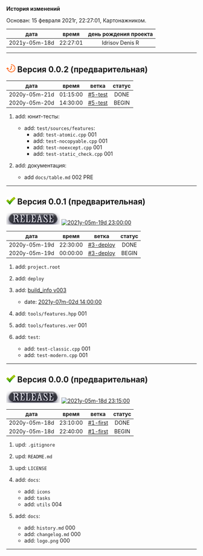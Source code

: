 [M]: #main  "история проекта"
[P]: icons/progress.png
[S]: icons/success.png
[R]: icons/release.png
[B]: icons/bug.png

<a name="main"></a>
**История изменений**  

Основан: 15 февраля 2021г, 22:27:01, Картонажником.  

|      дата     |  время   | день рождения проекта |  
|:-------------:|:--------:|:---------------------:|  
| 2021y-05m-18d | 22:27:01 |    Idrisov Denis R    |  

----------------------------------------------------

<a name="v002"></a>
[![P]][M] **Версия 0.0.2 (предварительная)**
--------------------------------------------

|      дата     |  время   |    ветка    | статус |  
|:-------------:|:--------:|:-----------:|:------:|  
| 2020y-05m-21d | 01:15:00 |  [#5-test]  | DONE   |  
| 2020y-05m-20d | 14:30:00 |  [#5-test]  | BEGIN  |  

1) add: юнит-тесты:  
     - add: `test/sources/features`:  
       - add: `test-atomic.cpp`        001  
       - add: `test-nocopyable.cpp`    001  
       - add: `test-noexcept.cpp`      001  
       - add: `test-static_check.cpp`  001  

2) add: документация:
     - add `docs/table.md` 002 PRE  

[#5-test]: tasks/2021y-05m-20d-0005-test.md

--------------------------------------------

<a name="v001"></a>
[![S]][M] **Версия 0.0.1 (предварительная)**
--------------------------------------------
[![R]][R0001] [![2021y-05m-19d 23:00:00]][R0001]  

[2021y-05m-19d 23:00:00]: https://img.shields.io/static/v1?label=2021y-05m-19d&message=23:00:00&color=yellowgreen
[R0001]: changelog.md/#v001

|      дата     |  время   |    ветка    | статус |  
|:-------------:|:--------:|:-----------:|:------:|  
| 2020y-05m-19d | 22:30:00 | [#3-deploy] | DONE   |  
| 2020y-05m-19d | 00:00:00 | [#3-deploy] | BEGIN  |  

1) add: `project.root`  
2) add: `deploy`  

3) add: [build_info v003]  
     - date: [2021y-07m-02d 14:00:00][build_info v003]  

4) add: `tools/features.hpp`     001  
5) add: `tools/features.ver`     001  

6) add: `test`:  
     - add: `test-classic.cpp`   001  
     - add: `test-modern.cpp`    001  

[build_info v003]: https://github.com/Kartonagnick/build_info/blob/master/docs/history.md#v003
[#3-deploy]: tasks/2021y-05m-19d-0003-deploy.md

--------------------------------------------

<a name="v000"></a>
[![S]][M] **Версия 0.0.0 (предварительная)**
--------------------------------------------
[![R]][R0000] [![2021y-05m-18d 23:15:00]][R0000]  

[2021y-05m-18d 23:15:00]: https://img.shields.io/static/v1?label=2021y-05m-18d&message=23:15:00&color=yellowgreen
[R0000]: changelog.md/#v000

|      дата     |  время   |   ветка    | статус |  
|:-------------:|:--------:|:----------:|:------:|  
| 2020y-05m-18d | 23:10:00 | [#1-first] | DONE   |  
| 2020y-05m-18d | 22:40:00 | [#1-first] | BEGIN  |  
 
1) upd: `.gitignore`  
2) upd: `README.md`  
3) upd: `LICENSE`  

4) add: `docs`:  
     - add: `icons`  
     - add: `tasks`  
     - add: `utils`          004  

5) add: `docs`:  
     - add: `history.md`     000  
     - add: `changelog.md`   000  
     - add: `logo.png`       000  

[#1-first]: tasks/2021y-05m-18d-0001-first.md

--------------------------------------------




